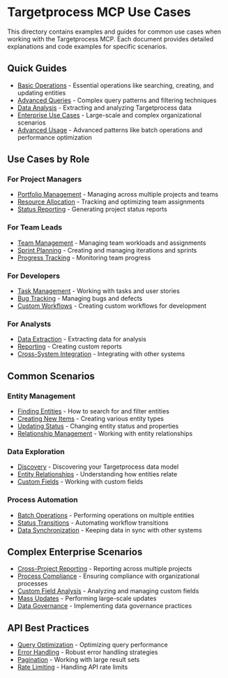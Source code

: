 # Targetprocess MCP Use Cases

This directory contains examples and guides for common use cases when working with the Targetprocess MCP. Each document provides detailed explanations and code examples for specific scenarios.

## Quick Guides

- [Basic Operations](basic-operations.md) - Essential operations like searching, creating, and updating entities
- [Advanced Queries](advanced-queries.md) - Complex query patterns and filtering techniques
- [Data Analysis](data-analysis.md) - Extracting and analyzing Targetprocess data
- [Enterprise Use Cases](enterprise-use-cases.md) - Large-scale and complex organizational scenarios
- [Advanced Usage](advanced-usage.md) - Advanced patterns like batch operations and performance optimization

## Use Cases by Role

### For Project Managers

- [Portfolio Management](enterprise-use-cases.md#portfolio-management) - Managing across multiple projects and teams
- [Resource Allocation](enterprise-use-cases.md#resource-allocation) - Tracking and optimizing team assignments
- [Status Reporting](data-analysis.md#status-reporting) - Generating project status reports

### For Team Leads

- [Team Management](basic-operations.md#team-management) - Managing team workloads and assignments
- [Sprint Planning](basic-operations.md#sprint-planning) - Creating and managing iterations and sprints
- [Progress Tracking](data-analysis.md#progress-tracking) - Monitoring team progress

### For Developers

- [Task Management](basic-operations.md#task-management) - Working with tasks and user stories
- [Bug Tracking](basic-operations.md#bug-tracking) - Managing bugs and defects
- [Custom Workflows](advanced-usage.md#custom-workflows) - Creating custom workflows for development

### For Analysts

- [Data Extraction](data-analysis.md#data-extraction) - Extracting data for analysis
- [Reporting](data-analysis.md#reporting) - Creating custom reports
- [Cross-System Integration](enterprise-use-cases.md#cross-system-integration) - Integrating with other systems

## Common Scenarios

### Entity Management

- [Finding Entities](basic-operations.md#finding-entities) - How to search for and filter entities
- [Creating New Items](basic-operations.md#creating-new-items) - Creating various entity types
- [Updating Status](basic-operations.md#updating-status) - Changing entity status and properties
- [Relationship Management](advanced-queries.md#relationship-management) - Working with entity relationships

### Data Exploration

- [Discovery](data-analysis.md#discovery) - Discovering your Targetprocess data model
- [Entity Relationships](advanced-queries.md#entity-relationships) - Understanding how entities relate
- [Custom Fields](advanced-usage.md#custom-fields) - Working with custom fields

### Process Automation

- [Batch Operations](advanced-usage.md#batch-operations) - Performing operations on multiple entities
- [Status Transitions](advanced-usage.md#status-transitions) - Automating workflow transitions
- [Data Synchronization](enterprise-use-cases.md#data-synchronization) - Keeping data in sync with other systems

## Complex Enterprise Scenarios

- [Cross-Project Reporting](enterprise-use-cases.md#cross-project-reporting) - Reporting across multiple projects
- [Process Compliance](enterprise-use-cases.md#process-compliance) - Ensuring compliance with organizational processes
- [Custom Field Analysis](enterprise-use-cases.md#custom-field-analysis) - Analyzing and managing custom fields
- [Mass Updates](advanced-usage.md#mass-updates) - Performing large-scale updates
- [Data Governance](enterprise-use-cases.md#data-governance) - Implementing data governance practices

## API Best Practices

- [Query Optimization](advanced-usage.md#query-optimization) - Optimizing query performance
- [Error Handling](advanced-usage.md#error-handling) - Robust error handling strategies
- [Pagination](advanced-usage.md#pagination) - Working with large result sets
- [Rate Limiting](advanced-usage.md#rate-limiting) - Handling API rate limits